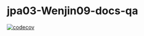 # jpa03-Wenjin09-docs-qa

[![codecov](https://codecov.io/gh/ucsb-cs156-w22/jpa03-Wenjin09-docs-qa/branch/main/graph/badge.svg?token=7FNqc3yuLC)](https://codecov.io/gh/ucsb-cs156-w22/jpa03-Wenjin09-docs-qa)
